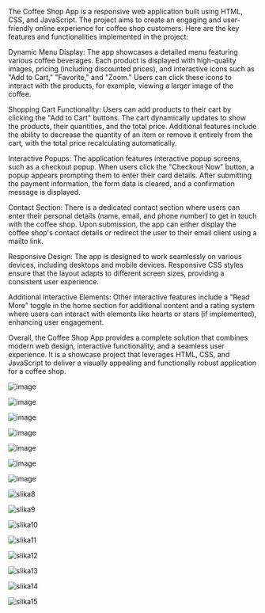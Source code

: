 The Coffee Shop App is a responsive web application built using HTML, CSS, and JavaScript. The project aims to create an engaging and user-friendly online experience for coffee shop customers. Here are the key features and functionalities implemented in the project:

Dynamic Menu Display:
The app showcases a detailed menu featuring various coffee beverages. Each product is displayed with high-quality images, pricing (including discounted prices), and interactive icons such as "Add to Cart," "Favorite," and "Zoom." Users can click these icons to interact with the products, for example, viewing a larger image of the coffee.

Shopping Cart Functionality:
Users can add products to their cart by clicking the "Add to Cart" buttons. The cart dynamically updates to show the products, their quantities, and the total price. Additional features include the ability to decrease the quantity of an item or remove it entirely from the cart, with the total price recalculating automatically.

Interactive Popups:
The application features interactive popup screens, such as a checkout popup. When users click the "Checkout Now" button, a popup appears prompting them to enter their card details. After submitting the payment information, the form data is cleared, and a confirmation message is displayed.

Contact Section:
There is a dedicated contact section where users can enter their personal details (name, email, and phone number) to get in touch with the coffee shop. Upon submission, the app can either display the coffee shop's contact details or redirect the user to their email client using a mailto link.

Responsive Design:
The app is designed to work seamlessly on various devices, including desktops and mobile devices. Responsive CSS styles ensure that the layout adapts to different screen sizes, providing a consistent user experience.

Additional Interactive Elements: 
Other interactive features include a "Read More" toggle in the home section for additional content and a rating system where users can interact with elements like hearts or stars (if implemented), enhancing user engagement.

Overall, the Coffee Shop App provides a complete solution that combines modern web design, interactive functionality, and a seamless user experience. It is a showcase project that leverages HTML, CSS, and JavaScript to deliver a visually appealing and functionally robust application for a coffee shop.

![image](https://github.com/user-attachments/assets/c450e7f3-0eee-43b8-8c0e-25eef0b97284)


![image](https://github.com/user-attachments/assets/6f801898-bfb1-4807-9d7b-d1b564339c19)


![image](https://github.com/user-attachments/assets/0c8778d6-5677-4914-94d9-93793e013d7a)


![image](https://github.com/user-attachments/assets/065ad52c-5b73-4b94-b9b3-5e7b2b05886a)


![image](https://github.com/user-attachments/assets/e3fd959f-993d-43d4-98ed-2044f766585d)


![image](https://github.com/user-attachments/assets/5ae224f7-dd2a-46ec-931e-d7d95a2db64d)


![image](https://github.com/user-attachments/assets/0a138c52-976d-4214-889d-27d3f82d4b13)


![slika8](https://github.com/user-attachments/assets/f3c31996-7bba-4bc7-bc70-7d8b7327026d)

![slika9](https://github.com/user-attachments/assets/f23dab7b-fd3f-4e1d-92f9-5efe02389ab0)

![slika10](https://github.com/user-attachments/assets/6e463bb3-c924-4b77-9367-a758d3406962)

![slika11](https://github.com/user-attachments/assets/80a17340-5ce6-4b5b-a0e4-eef414146400)

![slika12](https://github.com/user-attachments/assets/5aeba13f-4465-4d47-831a-4848439fd20f)

![slika13](https://github.com/user-attachments/assets/5b4cdefb-aa6f-49e7-9379-a9434c44bf48)

![slika14](https://github.com/user-attachments/assets/4d5493dc-948a-4f73-ad72-411297a85be5)

![slika15](https://github.com/user-attachments/assets/d8a1fc87-08b2-4d70-af0e-a2b37835ded1)
